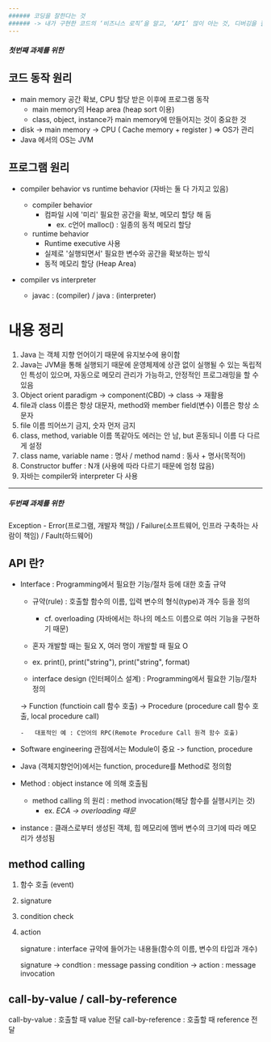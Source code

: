 ```yaml
---
###### 코딩을 잘한다는 것
###### -> 내가 구현한 코드의 ‘비즈니스 로직’을 알고, ‘API’ 많이 아는 것, 디버깅을 잘하는 것
---
```


##### 첫번째 과제를 위한

## 코드 동작 원리

-   main memory 공간 확보, CPU 할당 받은 이후에 프로그램 동작
    -   main memory의 Heap area (heap sort 이용)
    -   class, object, instance가 main memory에 만들어지는 것이 중요한 것
-   disk -> main memory -> CPU ( Cache memory + register ) => OS가 관리
-   Java 에서의 OS는 JVM

## 프로그램 원리

-   compiler behavior vs runtime behavior (자바는 둘 다 가지고 있음)

    -   compiler behavior
        -   컴파일 시에 '미리' 필요한 공간을 확보, 메모리 할당 해 둠
            -   ex. c언어 malloc() : 일종의 동적 메모리 할당
    -   runtime behavior
        -   Runtime executive 사용
        -   실제로 '실행되면서' 필요한 변수와 공간을 확보하는 방식
        -   동적 메모리 할당 (Heap Area)

-   compiler vs interpreter
    -   javac : (compiler) / java : (interpreter)

# 내용 정리

1. Java 는 객체 지향 언어이기 때문에 유지보수에 용이함
2. Java는 JVM을 통해 실행되기 때문에 운영체제에 상관 없이 실행될 수 있는 독립적인 특성이 있으며, 자동으로 메모리 관리가 가능하고, 안정적인 프로그래밍을 할 수 있음
3. Object orient paradigm -> component(CBD) -> class -> 재활용
4. file과 class 이름은 항상 대문자, method와 member field(변수) 이름은 항상 소문자
5. file 이름 띄어쓰기 금지, 숫자 먼저 금지
6. class, method, variable 이름 똑같아도 에러는 안 남, but 혼동되니 이름 다 다르게 설정
7. class name, variable name : 명사 / method namd : 동사 + 명사(목적어)
8. Constructor buffer : N개 (사용에 따라 다르기 때문에 엄청 많음)
9. 자바는 compiler와 interpreter 다 사용

---

##### 두번째 과제를 위한

Exception - Error(프로그램, 개발자 책임) / Failure(소프트웨어, 인프라 구축하는 사람이 책임) / Fault(하드웨어)

## API 란?

-   Interface : Programming에서 필요한 기능/절차 등에 대한 호출 규약

    -   규약(rule) : 호출할 함수의 이름, 입력 변수의 형식(type)과 개수 등을 정의
        -   cf. overloading (자바에서는 하나의 메소드 이름으로 여러 기능을 구현하기 때문)
    -   혼자 개발할 때는 필요 X, 여러 명이 개발할 때 필요 O
    -   ex. print(), print("string"), print("string", format)

    -   interface design (인터페이스 설계) : Programming에서 필요한 기능/절차 정의

    -> Function (functioin call 함수 호출)
    -> Procedure (procedure call 함수 호출, local procedure call)

        -   대표적인 예 : C언어의 RPC(Remote Procedure Call 원격 함수 호출)

-   Software engineering 관점에서는 Module이 중요 -> function, procedure
-   Java (객체지향언어)에서는 function, procedure를 Method로 정의함
-   Method : object instance 에 의해 호출됨
    -   method calling 의 원리 : method invocation(해당 함수를 실행시키는 것)
        -   ex. _ECA -> overloading 때문_
-   instance : 클래스로부터 생성된 객체, 힙 메모리에 멤버 변수의 크기에 따라 메모리가 생성됨

## method calling

1. 함수 호출 (event)
2. signature
3. condition check
4. action

    signature : interface 규약에 들어가는 내용들(함수의 이름, 변수의 타입과 개수)

    signature -> condtion : message passing
    condition -> action : message invocation

## call-by-value / call-by-reference

call-by-value : 호출할 때 value 전달
call-by-reference : 호출할 때 reference 전달
